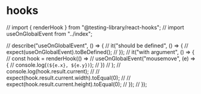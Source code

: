 # hooks
// import { renderHook } from "@testing-library/react-hooks";
// import useOnGlobalEvent from "../index";

// describe("useOnGlobalEvent", () => {
//     it("should be defined", () => {
//         expect(useOnGlobalEvent).toBeDefined();
//     });
//     it("with argument", () => {
//         const hook = renderHook(() =>
//             useOnGlobalEvent("mousemove", (e) => {
//                 console.log(`(${e.x}, ${e.y})`);
//             })
//         );
//         console.log(hook.result.current);
//         // expect(hook.result.current.width).toEqual(0);
//         // expect(hook.result.current.height).toEqual(0);
//     });
// });

